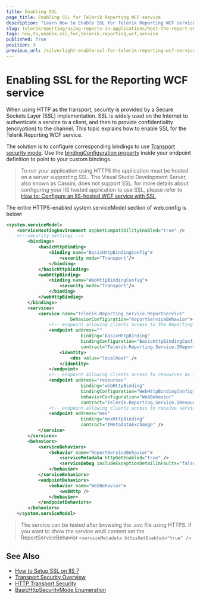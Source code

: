 ```yaml
---
title: Enabling SSL
page_title: Enabling SSL for Telerik Reporting WCF service
description: "Learn How to Enable SSL for Telerik Reporting WCF service."
slug: telerikreporting/using-reports-in-applications/host-the-report-engine-remotely/telerik-reporting-wcf-service/how-to-enable-ssl-for-telerik-reporting-wcf-service
tags: how,to,enable,ssl,for,telerik,reporting,wcf,service
published: True
position: 3
previous_url: /silverlight-enable-ssl-for-telerik-reporting-wcf-service
---
```


# Enabling SSL for the Reporting WCF service

When using HTTP as the transport, security is provided by a Secure Sockets Layer (SSL) implementation. SSL is widely used on the Internet to authenticate a service to a client, and then to provide confidentiality (encryption) to the channel. This topic explains how to enable SSL for the Telerik Reporting WCF service.

The solution is to configure corresponding bindings to use [Transport security mode](https://learn.microsoft.com/en-us/dotnet/framework/wcf/feature-details/transport-security-overview). Use the [bindingConfiguration property](https://learn.microsoft.com/en-us/dotnet/api/system.servicemodel.configuration.serviceendpointelement.bindingconfiguration?view=netframework-4.8.1#System_ServiceModel_Configuration_ServiceEndpointElement_BindingConfiguration) inside your endpoint definition to point to your custom bindings. 

> To run your application using HTTPS the application must be hosted on a server supporting SSL. The Visual Studio Development Server, also known as Cassini, does not support SSL. for more details about configuring your IIS hosted application to use SSL, please refer to [How to: Configure an IIS-hosted WCF service with SSL](https://learn.microsoft.com/en-us/dotnet/framework/wcf/feature-details/how-to-configure-an-iis-hosted-wcf-service-with-ssl)

The entire HTTPS-enabled system.serviceModel section of web.config is below:

````XML
<system.serviceModel>
	<serviceHostingEnvironment aspNetCompatibilityEnabled="true" />
	<!--security settings -->
		<bindings>
			<basicHttpBinding>
				<binding name="BasicHttpBindingConfig">
					<security mode="Transport"/>
				</binding>
			</basicHttpBinding>
			<webHttpBinding>
				<binding name="WebHttpBindingConfig">
					<security mode="Transport"/>
				</binding>
			</webHttpBinding>
		</bindings>
		<services>
			<service name="Telerik.Reporting.Service.ReportService"
						behaviorConfiguration="ReportServiceBehavior">
				<!-- endpoint allowing clients access to the Reporting WCF service -->
				<endpoint address=""
							binding="basicHttpBinding"
							bindingConfiguration="BasicHttpBindingConfig"
							contract="Telerik.Reporting.Service.IReportService">
					<identity>
						<dns value="localhost" />
					</identity>
				</endpoint>
				<!-- endpoint allowing clients access to resources as images -->
				<endpoint address="resources"
							binding="webHttpBinding"
							bindingConfiguration="WebHttpBindingConfig"
							behaviorConfiguration="WebBehavior"
							contract="Telerik.Reporting.Service.IResourceService"/>
				<!-- endpoint allowing clients access to receive service's metadata via SOAP messages -->
				<endpoint address="mex"
							binding="mexHttpBinding"
							contract="IMetadataExchange" />
			</service>
		</services>
		<behaviors>
			<serviceBehaviors>
				<behavior name="ReportServiceBehavior">
					<serviceMetadata httpGetEnabled="true" />
					<serviceDebug includeExceptionDetailInFaults="false" />
				</behavior>
			</serviceBehaviors>
			<endpointBehaviors>
				<behavior name="WebBehavior">
					<webHttp />
				</behavior>
			</endpointBehaviors>
		</behaviors>
	</system.serviceModel>
````

> The service can be tested after browsing the .svc file using HTTPS. If you want to show the service wsdl content set the ReportServiceBehavior `<serviceMetadata httpsGetEnabled="true" />`

## See Also

* [How to Setup SSL on IIS 7](https://learn.microsoft.com/en-us/iis/manage/configuring-security/how-to-set-up-ssl-on-iis)
* [Transport Security Overview](https://learn.microsoft.com/en-us/dotnet/framework/wcf/feature-details/transport-security-overview)
* [HTTP Transport Security](https://learn.microsoft.com/en-us/dotnet/framework/wcf/feature-details/http-transport-security)
* [BasicHttpSecurityMode Enumeration](https://learn.microsoft.com/en-us/dotnet/api/system.servicemodel.basichttpsecuritymode?view=dotnet-plat-ext-7.0)
